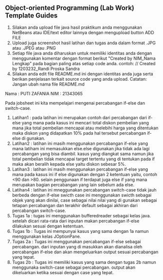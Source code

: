 ## Object-oriented Programming (Lab Work) Template Guides
1. Silakan anda upload file java hasil praktikum anda menggunakan NetBeans atau IDE/text editor lainnya dengan mengupload button ADD FILE
2. Upload juga screenshot hasil latihan dan tugas anda dalam format .JPG atau .JPEG atau .PNG
3. Setiap file java anda diharuskan untuk memiliki identitas anda dengan menggunakan komentar dengan format berikut "Created by NIM_Nama Lengkap" pada bagian paling atas setiap code anda. contoh: // Created by 1203232_Randi Proska Sandra
4. Silakan anda edit file README.md ini dengan identitas anda juga serta berikan penjelasan terkait source code yang anda upload. Catatan: Jangan ubah nama file README.md

Nama : PUTI ZAFANIA
NIM  : 21343065

  Pada jobsheet ini kita mempelajari mengenai percabangan if-else dan switch-case.
  1. Latihan1 : pada latihan ini merupakan contoh dari percabangan dari if-else yang mana pada kasus ini mencari total diskon pembelian yang mana jika total pembelian mencapai atau melebihi harga yang ditentukan maka diskon yang didapatkan 10% pada hal tersebut percabangan if-else di gunakan.
  2. Latihan2 : latihan ini masih menggunakan percabangan if-else yang mana latiham ini memasukkan else.else digunakan jika tidak ada lagi percabangan yang bisa diambil. kasus yang diangkat sama namun jika total pembelian tidak mencapai target tertentu yang di tentukan pada if maka akan beralih kepada else yaitu diskon sebesar 5%.
  3. Latihan3 : latihan ini masih menggunakan percabangan if-else yang mana pada kasus ini if else digunakan dengan 2 ketentuan yaitu, contoh <90 dan >80. selain penggunaan if terdapat juga else if yang mana merupakan bagian percabangan yang lain sebelum ada else.
  4. Latihan4 : latihan ini mneggunakan percabangan switch-case tidak jauh berbeda dengan if-else swicth case ini menggunakan swicth sebagai objek yang akan dinilai, case sebagai nilai nilai yang di gunakan sebagai tetapan percabangan dan terakhir default sebagai akhiran dari percabangan switch-case.
  5. Tugas 1a : tugas ini menggunakan bufferedreader sebagai kelas java. setelah dicari rata-rata dari inputan makan percabangan if-else dilakukan sesuai dengan ketentuan. 
  6. Tugas 1b : Tugas ini mempunyai kasus yang sama dengan 1a namun  menggunakan kelas JOptionPane.
  7. Tugas 2a : Tugas ini menggunakan percabangan if-else sebagai percabangan. dari inputan yang di masukkan akan dianalisa oleh percabangan if-else dan akan mengeluarkan output sesuai percabangan yang tepat.
  8. Tugas 2b : Tugas ini memiliki kasus yang sama dengan tugas 2b namun menggunaka switch-case sebagai percabangan. output akan dikeluarkan ketika sesuai dengan case yang tepat. 
